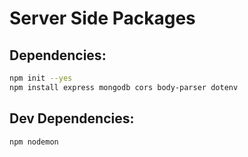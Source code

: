 # Server Side Packages

## Dependencies:
```bash
npm init --yes
npm install express mongodb cors body-parser dotenv
```

## Dev Dependencies:
```bash
npm nodemon
```